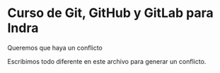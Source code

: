 # Curso de Git, GitHub y GitLab para Indra

Queremos que haya un conflicto

Escribimos todo diferente en este archivo para generar un conflicto.
